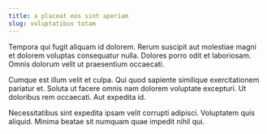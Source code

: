 ```yaml
---
title: a placeat eos sint aperiam
slug: voluptatibus totam
---
```


Tempora qui fugit aliquam id dolorem. Rerum suscipit aut molestiae magni et dolorem voluptas consequatur nulla. Dolores porro odit et laboriosam. Omnis dolorum velit ut praesentium occaecati.

Cumque est illum velit et culpa. Qui quod sapiente similique exercitationem pariatur et. Soluta ut facere omnis nam dolorem voluptate excepturi. Ut doloribus rem occaecati. Aut expedita id.

Necessitatibus sint expedita ipsam velit corrupti adipisci. Voluptatem quis aliquid. Minima beatae sit numquam quae impedit nihil qui.
